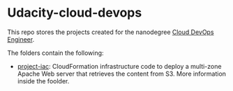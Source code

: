 # Udacity-cloud-devops

This repo stores the projects created for the nanodegree [Cloud DevOps Engineer](https://www.udacity.com/course/cloud-dev-ops-nanodegree--nd9991).

The folders contain the following:

* [project-iac](/project-iac): CloudFormation infrastructure code to deploy a multi-zone Apache Web server that retrieves the content from S3. More information inside the foolder.

